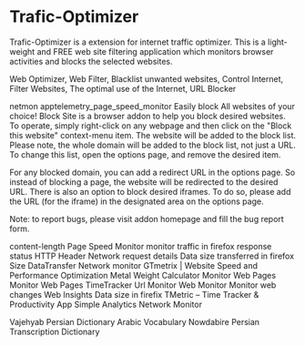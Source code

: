 # Trafic-Optimizer

Trafic-Optimizer is a extension for internet traffic optimizer. This is a light-weight and FREE web site filtering application which monitors browser activities and blocks the selected websites.

Web Optimizer, Web Filter, Blacklist unwanted websites, Control Internet, Filter Websites, The optimal use of the Internet, URL Blocker




netmon
apptelemetry_page_speed_monitor
Easily block All websites of your choice!
Block Site is a browser addon to help you block desired websites. To operate, simply right-click on any webpage and then click on the "Block this website" context-menu item. The website will be added to the block list. Please note, the whole domain will be added to the block list, not just a URL. To change this list, open the options page, and remove the desired item.

For any blocked domain, you can add a redirect URL in the options page. So instead of blocking a page, the website will be redirected to the desired URL. There is also an option to block desired iframes. To do so, please add the URL (for the iframe) in the designated area on the options page.

Note: to report bugs, please visit addon homepage and fill the bug report form.

content-length
Page Speed Monitor 
monitor traffic in firefox 
response status
HTTP Header 
Network request details 
Data size transferred in firefox
Size DataTransfer
Network monitor 
GTmetrix | Website Speed and Performance Optimization
Metal Weight Calculator 
Monitor Web Pages
Monitor Web Pages
TimeTracker Url Monitor
Web Monitor
Monitor web changes 
Web Insights
Data size in firefix
TMetric – Time Tracker & Productivity App 
Simple Analytics 
Network Monitor

Vajehyab
Persian Dictionary 
Arabic Vocabulary 
Nowdabire Persian Transcription Dictionary